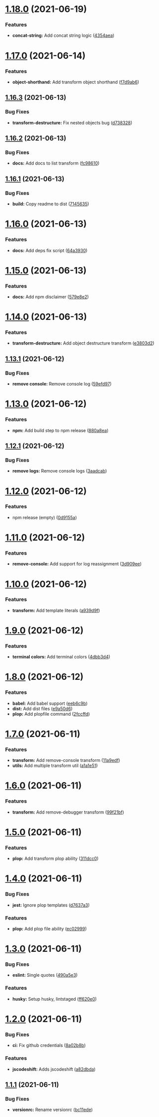 # [1.18.0](https://github.com/ticklepoke/codemods/compare/v1.17.0...v1.18.0) (2021-06-19)


### Features

* **concat-string:** Add concat string logic ([4354aea](https://github.com/ticklepoke/codemods/commit/4354aeac2785f77aec357476c9aaa13c72c8387c))

# [1.17.0](https://github.com/ticklepoke/codemods/compare/v1.16.3...v1.17.0) (2021-06-14)


### Features

* **object-shorthand:** Add transform object shorthand ([f7d9ab6](https://github.com/ticklepoke/codemods/commit/f7d9ab6bfdf3a95ba5eec3eab94cc666a0b96b99))

## [1.16.3](https://github.com/ticklepoke/codemods/compare/v1.16.2...v1.16.3) (2021-06-13)


### Bug Fixes

* **transform-destructure:** Fix nested objects bug ([d738328](https://github.com/ticklepoke/codemods/commit/d738328ecb802334e0a3c0921cc019d91af1b0fd))

## [1.16.2](https://github.com/ticklepoke/codemods/compare/v1.16.1...v1.16.2) (2021-06-13)


### Bug Fixes

* **docs:** Add docs to list transform ([fc98610](https://github.com/ticklepoke/codemods/commit/fc9861063a2aede423f655a046100ab02c709615))

## [1.16.1](https://github.com/ticklepoke/codemods/compare/v1.16.0...v1.16.1) (2021-06-13)


### Bug Fixes

* **build:** Copy readme to dist ([7145635](https://github.com/ticklepoke/codemods/commit/7145635185d7e8afc573ad319f3bed96e19f6986))

# [1.16.0](https://github.com/ticklepoke/codemods/compare/v1.15.0...v1.16.0) (2021-06-13)


### Features

* **docs:** Add deps fix script ([64a3930](https://github.com/ticklepoke/codemods/commit/64a3930da051eb6555465fd81a9fd9667eb4de4f))

# [1.15.0](https://github.com/ticklepoke/codemods/compare/v1.14.0...v1.15.0) (2021-06-13)


### Features

* **docs:** Add npm disclaimer ([579e8e2](https://github.com/ticklepoke/codemods/commit/579e8e203a7e9befda5537f84f6ba5e415d5e023))

# [1.14.0](https://github.com/ticklepoke/codemods/compare/v1.13.1...v1.14.0) (2021-06-13)


### Features

* **transform-destructure:** Add object destructure transform ([e3803d2](https://github.com/ticklepoke/codemods/commit/e3803d23af3241622d83d43acb89c1edaa11f934))

## [1.13.1](https://github.com/ticklepoke/codemods/compare/v1.13.0...v1.13.1) (2021-06-12)


### Bug Fixes

* **remove console:** Remove console log ([59efd97](https://github.com/ticklepoke/codemods/commit/59efd97b9a38564119f429aa597fe5c1a73bd912))

# [1.13.0](https://github.com/ticklepoke/codemods/compare/v1.12.1...v1.13.0) (2021-06-12)


### Features

* **npm:** Add build step to npm release ([880a8ea](https://github.com/ticklepoke/codemods/commit/880a8ea29a98f82cc1322e9a6a7fa23c06d9c84d))

## [1.12.1](https://github.com/ticklepoke/codemods/compare/v1.12.0...v1.12.1) (2021-06-12)


### Bug Fixes

* **remove logs:** Remove console logs ([3aadcab](https://github.com/ticklepoke/codemods/commit/3aadcabd5877c2d677290e7fe6bdb30a11109a7f))

# [1.12.0](https://github.com/ticklepoke/codemods/compare/v1.11.0...v1.12.0) (2021-06-12)


### Features

* npm release (empty) ([0d9155a](https://github.com/ticklepoke/codemods/commit/0d9155ad2a4006171a13e5ec2fa965575c7ab0e3))

# [1.11.0](https://github.com/ticklepoke/codemods/compare/v1.10.0...v1.11.0) (2021-06-12)


### Features

* **remove-console:** Add support for log reassignment ([3d909ee](https://github.com/ticklepoke/codemods/commit/3d909ee43ab9947717eebda881a241e20926c8dd))

# [1.10.0](https://github.com/ticklepoke/codemods/compare/v1.9.0...v1.10.0) (2021-06-12)


### Features

* **transform:** Add template literals ([a939d9f](https://github.com/ticklepoke/codemods/commit/a939d9fa9f076c1556e186ceb89f03ac20f36b58))

# [1.9.0](https://github.com/ticklepoke/codemods/compare/v1.8.0...v1.9.0) (2021-06-12)


### Features

* **terminal colors:** Add terminal colors ([4dbb3d4](https://github.com/ticklepoke/codemods/commit/4dbb3d442bb2bc0f85ebf9abb886895361077516))

# [1.8.0](https://github.com/ticklepoke/codemods/compare/v1.7.0...v1.8.0) (2021-06-12)


### Features

* **babel:** Add babel support ([eeb6c9b](https://github.com/ticklepoke/codemods/commit/eeb6c9ba991ccdae2acfae181e1a82082df0d429))
* **dist:** Add dist files ([e9a50d6](https://github.com/ticklepoke/codemods/commit/e9a50d6ca76550b42be7e8e28315e8b3ace6e589))
* **plop:** Add plopfile command ([2fccffd](https://github.com/ticklepoke/codemods/commit/2fccffde42a84c22585191c87e58829019c13545))

# [1.7.0](https://github.com/ticklepoke/codemods/compare/v1.6.0...v1.7.0) (2021-06-11)


### Features

* **transform:** Add remove-console transform ([11a9edf](https://github.com/ticklepoke/codemods/commit/11a9edf9cdf6d8c94dae2653d3b8470cfafa6180))
* **utils:** Add multiple transform util ([a1a1e51](https://github.com/ticklepoke/codemods/commit/a1a1e516032f547a8263c1193541e80279932b5b))

# [1.6.0](https://github.com/ticklepoke/codemods/compare/v1.5.0...v1.6.0) (2021-06-11)


### Features

* **transform:** Add remove-debugger transform ([99f21bf](https://github.com/ticklepoke/codemods/commit/99f21bf5d4c81e5e2576fc6e3f7440cc57fdb058))

# [1.5.0](https://github.com/ticklepoke/codemods/compare/v1.4.0...v1.5.0) (2021-06-11)


### Features

* **plop:** Add transform plop ability ([311dcc0](https://github.com/ticklepoke/codemods/commit/311dcc0bb2099cdde8f69698d2d8e778be4e0cdd))

# [1.4.0](https://github.com/ticklepoke/codemods/compare/v1.3.0...v1.4.0) (2021-06-11)


### Bug Fixes

* **jest:** Ignore plop templates ([d7637a3](https://github.com/ticklepoke/codemods/commit/d7637a301ca87b5b4acb6e8bf848fa145b22fc0f))


### Features

* **plop:** Add plop file ability ([ec02999](https://github.com/ticklepoke/codemods/commit/ec029998d6c386ff6a5e8b6954f7a8c11d4a298b))

# [1.3.0](https://github.com/ticklepoke/codemods/compare/v1.2.0...v1.3.0) (2021-06-11)


### Bug Fixes

* **eslint:** Single quotes ([490a5e3](https://github.com/ticklepoke/codemods/commit/490a5e34eafa9ee0fe9ba8ba22294e710ccedcdf))


### Features

* **husky:** Setup husky, lintstaged ([ff620e0](https://github.com/ticklepoke/codemods/commit/ff620e047b9bf0bedafd40d4f6cf25b149f8919a))

# [1.2.0](https://github.com/ticklepoke/codemods/compare/v1.1.1...v1.2.0) (2021-06-11)


### Bug Fixes

* **ci:** Fix github credentials ([8a02b8b](https://github.com/ticklepoke/codemods/commit/8a02b8bdc73659039dc518858235902ab81eedc6))


### Features

* **jscodeshift:** Adds jscodeshift ([a82dbda](https://github.com/ticklepoke/codemods/commit/a82dbda20413001a5ba85f1f92288f6acc17f050))

## [1.1.1](https://github.com/ticklepoke/codemods/compare/v1.1.0...v1.1.1) (2021-06-11)


### Bug Fixes

* **versionrc:** Rename versionrc ([bc11ede](https://github.com/ticklepoke/codemods/commit/bc11ede47b69b7fc3c8fa7f592b7ada575443894))
